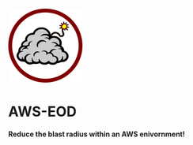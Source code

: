 ![AWS-EOD Logo](./img/aws-eod-logo.png)

# AWS-EOD 

#### Reduce the blast radius within an AWS enivornment!
